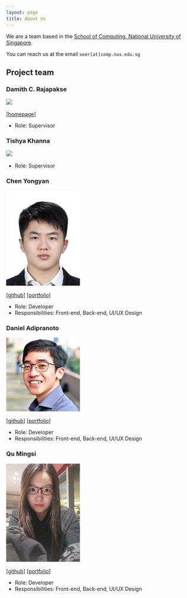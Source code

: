 ```yaml
---
layout: page
title: About Us
---
```


We are a team based in the [School of Computing, National University of Singapore](http://www.comp.nus.edu.sg).

You can reach us at the email `seer[at]comp.nus.edu.sg`

## Project team

### Damith C. Rajapakse 

<img src="images/johndoe.png" width="200px">

[[homepage](http://www.comp.nus.edu.sg/~damithch)]

* Role: Supervisor

### Tishya Khanna

<img src="images/johndoe.png" width="200px">

* Role: Supervisor

### Chen Yongyan

<img src="images/raymond0212.png" width="200px">

[[github](https://github.com/Raymond0212)]
[[portfolio](team/Raymond0212.md)]

* Role: Developer
* Responsibilities: Front-end, Back-end, UI/UX Design

### Daniel Adipranoto

<img src="images/danadi7.png" width="200px">

[[github](https://github.com/danadi7)]
[[portfolio](team/danadi7.md)]

* Role: Developer
* Responsibilities: Front-end, Back-end, UI/UX Design

### Qu Mingsi

<img src="images/e0316059.png" width="200px">

[[github](http://github.com/e0316059)]
[[portfolio](team/e0316059.md)]

* Role: Developer
* Responsibilities: Front-end, Back-end, UI/UX Design
